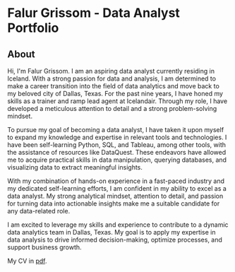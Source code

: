 # Falur Grissom - Data Analyst Portfolio
## About
Hi, I'm Falur Grissom. I am an aspiring data analyst currently residing in Iceland. With a strong passion for data and analysis, I am determined to make a career transition into the field of data analytics and move back to my beloved city of Dallas, Texas. For the past nine years, I have honed my skills as a trainer and ramp lead agent at Icelandair. Through my role, I have developed a meticulous attention to detail and a strong problem-solving mindset. 

To pursue my goal of becoming a data analyst, I have taken it upon myself to expand my knowledge and expertise in relevant tools and technologies. I have been self-learning Python, SQL, and Tableau, among other tools, with the assistance of resources like DataQuest. These endeavors have allowed me to acquire practical skills in data manipulation, querying databases, and visualizing data to extract meaningful insights.

With my combination of hands-on experience in a fast-paced industry and my dedicated self-learning efforts, I am confident in my ability to excel as a data analyst. My strong analytical mindset, attention to detail, and passion for turning data into actionable insights make me a suitable candidate for any data-related role.

I am excited to leverage my skills and experience to contribute to a dynamic data analytics team in Dallas, Texas. My goal is to apply my expertise in data analysis to drive informed decision-making, optimize processes, and support business growth.

My CV in [pdf]([url](https://github.com/falurg/Portfolio/blob/main/Resume.pdf)).
